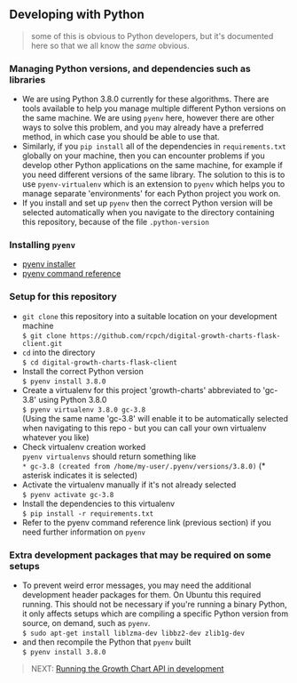 ## Developing with Python

> some of this is obvious to Python developers, but it's documented here so that we all know the _same_ obvious.

### Managing Python versions, and dependencies such as libraries

* We are using Python 3.8.0 currently for these algorithms. There are tools available to help you manage multiple different Python versions on the same machine. We are using `pyenv` here, however there are other ways to solve this problem, and you may already have a preferred method, in which case you should be able to use that.
* Similarly, if you `pip install` all of the dependencies in `requirements.txt` globally on your machine, then you can encounter problems if you develop other Python applications on the same machine, for example if you need different versions of the same library. The solution to this is to use `pyenv-virtualenv` which is an extension to `pyenv` which helps you to manage separate 'environments' for each Python project you work on.
* If you install and set up `pyenv` then the correct Python version will be selected automatically when you navigate to the directory containing this repository, because of the file `.python-version`

### Installing `pyenv`

* [pyenv installer](https://github.com/pyenv/pyenv-installer)
* [pyenv command reference](https://github.com/pyenv/pyenv/blob/master/COMMANDS.md#pyenv-local)

### Setup for this repository

* `git clone` this repository into a suitable location on your development machine  
`$ git clone https://github.com/rcpch/digital-growth-charts-flask-client.git`  
* `cd` into the directory  
`$ cd digital-growth-charts-flask-client`  
* Install the correct Python version  
`$ pyenv install 3.8.0`  
* Create a virtualenv for this project 'growth-charts' abbreviated to 'gc-3.8' using Python 3.8.0  
`$ pyenv virtualenv 3.8.0 gc-3.8`  
(Using the same name 'gc-3.8' will enable it to be automatically selected when navigating to this repo - but you can call your own virtualenv whatever you like)  
* Check virtualenv creation worked  
`pyenv virtualenvs` should return something like  
`* gc-3.8 (created from /home/my-user/.pyenv/versions/3.8.0)` (* asterisk indicates it is selected)  
* Activate the virtualenv manually if it's not already selected  
`$ pyenv activate gc-3.8` 
* Install the dependencies to this virtualenv  
`$ pip install -r requirements.txt`  
* Refer to the pyenv command reference link (previous section) if you need further information on `pyenv`  

### Extra development packages that may be required on some setups

* To prevent weird error messages, you may need the additional development header packages for them. On Ubuntu this required running. This should not be necessary if you're running a binary Python, it only affects setups which are compiling a specific Python version from source, on demand, such as `pyenv`.  
`$ sudo apt-get install liblzma-dev libbz2-dev zlib1g-dev`  
* and then recompile the Python that `pyenv` built  
`$ pyenv install 3.8.0`  

> NEXT: [Running the Growth Chart API in development](running-in-development.md)
